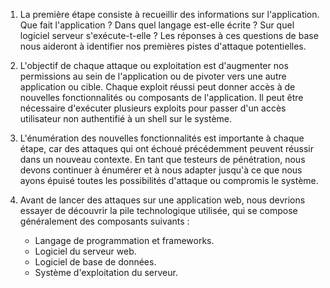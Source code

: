 1. La première étape consiste à recueillir des informations sur l'application. Que fait l'application ? Dans quel langage est-elle écrite ? Sur quel logiciel serveur s'exécute-t-elle ? Les réponses à ces questions de base nous aideront à identifier nos premières pistes d'attaque potentielles.
    
2. L'objectif de chaque attaque ou exploitation est d'augmenter nos permissions au sein de l'application ou de pivoter vers une autre application ou cible. Chaque exploit réussi peut donner accès à de nouvelles fonctionnalités ou composants de l'application. Il peut être nécessaire d'exécuter plusieurs exploits pour passer d'un accès utilisateur non authentifié à un shell sur le système.
    
3. L'énumération des nouvelles fonctionnalités est importante à chaque étape, car des attaques qui ont échoué précédemment peuvent réussir dans un nouveau contexte. En tant que testeurs de pénétration, nous devons continuer à énumérer et à nous adapter jusqu'à ce que nous ayons épuisé toutes les possibilités d'attaque ou compromis le système.

1. Avant de lancer des attaques sur une application web, nous devrions essayer de découvrir la pile technologique utilisée, qui se compose généralement des composants suivants :
    
    - Langage de programmation et frameworks.
    - Logiciel du serveur web.
    - Logiciel de base de données.
    - Système d'exploitation du serveur.
